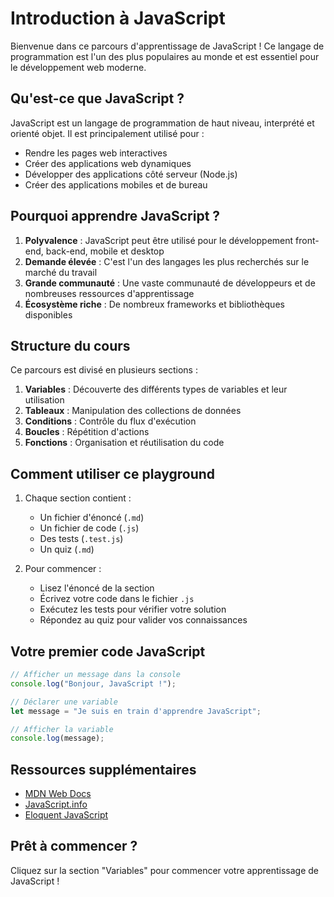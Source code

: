 # Introduction à JavaScript

Bienvenue dans ce parcours d'apprentissage de JavaScript ! Ce langage de programmation est l'un des plus populaires au monde et est essentiel pour le développement web moderne.

## Qu'est-ce que JavaScript ?

JavaScript est un langage de programmation de haut niveau, interprété et orienté objet. Il est principalement utilisé pour :
- Rendre les pages web interactives
- Créer des applications web dynamiques
- Développer des applications côté serveur (Node.js)
- Créer des applications mobiles et de bureau

## Pourquoi apprendre JavaScript ?

1. **Polyvalence** : JavaScript peut être utilisé pour le développement front-end, back-end, mobile et desktop
2. **Demande élevée** : C'est l'un des langages les plus recherchés sur le marché du travail
3. **Grande communauté** : Une vaste communauté de développeurs et de nombreuses ressources d'apprentissage
4. **Écosystème riche** : De nombreux frameworks et bibliothèques disponibles

## Structure du cours

Ce parcours est divisé en plusieurs sections :

1. **Variables** : Découverte des différents types de variables et leur utilisation
2. **Tableaux** : Manipulation des collections de données
3. **Conditions** : Contrôle du flux d'exécution
4. **Boucles** : Répétition d'actions
5. **Fonctions** : Organisation et réutilisation du code

## Comment utiliser ce playground

1. Chaque section contient :
   - Un fichier d'énoncé (`.md`)
   - Un fichier de code (`.js`)
   - Des tests (`.test.js`)
   - Un quiz (`.md`)

2. Pour commencer :
   - Lisez l'énoncé de la section
   - Écrivez votre code dans le fichier `.js`
   - Exécutez les tests pour vérifier votre solution
   - Répondez au quiz pour valider vos connaissances

## Votre premier code JavaScript

```javascript
// Afficher un message dans la console
console.log("Bonjour, JavaScript !");

// Déclarer une variable
let message = "Je suis en train d'apprendre JavaScript";

// Afficher la variable
console.log(message);
```

## Ressources supplémentaires

- [MDN Web Docs](https://developer.mozilla.org/fr/docs/Web/JavaScript)
- [JavaScript.info](https://javascript.info/)
- [Eloquent JavaScript](https://eloquentjavascript.net/)

## Prêt à commencer ?

Cliquez sur la section "Variables" pour commencer votre apprentissage de JavaScript !
